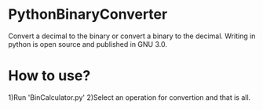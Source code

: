 # PythonBinaryConverter
Convert a decimal to the binary or convert a binary to the decimal. Writing in python is open source and published in GNU 3.0.
<br>
<H1>How to use?</H1>
1)Run 'BinCalculator.py'
2)Select an operation for convertion
and that is all.
